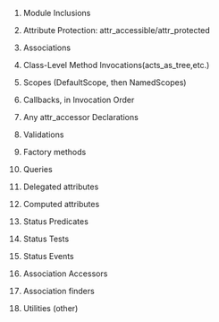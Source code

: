 

  1. Module Inclusions
  2. Attribute Protection: attr_accessible/attr_protected
  3. Associations
  4. Class-Level Method Invocations(acts_as_tree,etc.)
  5. Scopes (DefaultScope, then NamedScopes)
  6. Callbacks, in Invocation Order
  7. Any attr_accessor Declarations
  8. Validations

1. Factory methods
2. Queries
3. Delegated attributes
4. Computed attributes
5. Status Predicates
6. Status Tests
7. Status Events
8. Association Accessors
9. Association finders
10. Utilities (other)

